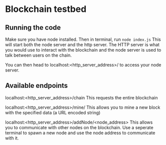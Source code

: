 # Blockchain testbed

## Running the code

Make sure you have node installed. Then in terminal, run 
``
node index.js
``
This will start both the node server and the http server. The HTTP server is what you would use to interact with the blockchain and the node server is used to talk between users on the chain.

You can then head to localhost:<http_server_address>/<endpoint> to access your node server. 
 
## Available endpoints

localhost:<http_server_address>/chain
This requests the entire blockchain

localhost:<http_server_address>/mine/<data>
This allows you to mine a new block with the specified data (a URL encoded string)
  
localhost:<http_server_address>/addNode/<node_address>
This allows you to communicate with other nodes on the blockchain. Use a seperate terminal to spawn a new node and use the node address to communicate with it.
